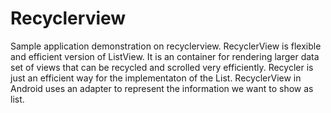# Recyclerview
Sample application demonstration on recyclerview.
RecyclerView is flexible and efficient version of ListView. It is an container for rendering larger data set of views that can be recycled and scrolled very efficiently. Recycler is just an efficient way for the implementaton of the List.
RecyclerView in Android uses an adapter to represent the information we want to show as list.
